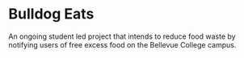 # Bulldog Eats

An ongoing student led project that intends to reduce food waste by notifying users of free excess food on the Bellevue College campus.
